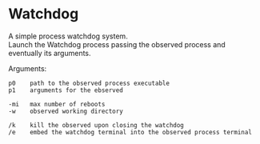 # Watchdog
A simple process watchdog system.   
Launch the Watchdog process passing the observed process and eventually its arguments.

Arguments:   
```
p0    path to the observed process executable   
p1    arguments for the ebserved   

-mi   max number of reboots   
-w    observed working directory   

/k    kill the observed upon closing the watchdog   
/e    embed the watchdog terminal into the observed process terminal
```
